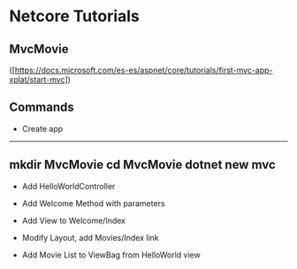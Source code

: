# Netcore Tutorials 
## MvcMovie
([https://docs.microsoft.com/es-es/aspnet/core/tutorials/first-mvc-app-xplat/start-mvc]) 

## Commands

- Create app

---------------
mkdir MvcMovie
cd MvcMovie
dotnet new mvc
---------------
  

- Add HelloWorldController

- Add Welcome Method with parameters

- Add View to Welcome/Index

- Modify Layout, add Movies/Index link

- Add Movie List to ViewBag from HelloWorld view